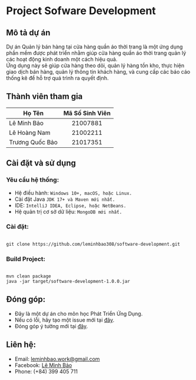 # Project Sofware Development

## Mô tả dự án

Dự án Quản lý bán hàng tại cửa hàng quần áo thời trang là một ứng dụng phần mềm được phát triển nhằm giúp cửa hàng quần
áo thời trang quản lý các hoạt động kinh doanh một cách hiệu quả. <br> Ứng dụng này sẽ giúp cửa hàng theo dõi, quản lý hàng
tồn kho, thực hiện giao dịch bán hàng, quản lý thông tin khách hàng, và cung cấp các báo cáo thống kê để hỗ trợ quá
trình ra quyết định.

## Thành viên tham gia

| **Họ Tên**      | **Mã Số Sinh Viên** |
|-----------------|:-------------------:|
| Lê Minh Bảo     |      21007881       |
| Lê Hoàng Nam    |      21002211       |
| Trương Quốc Bảo |      21017351       |

## Cài đặt và sử dụng

### Yêu cầu hệ thống:

- Hệ điều hành: `Windows 10+, macOS, hoặc Linux.`
- Cài đặt Java `JDK 17+ và Maven mới nhất.`
- IDE: `IntelliJ IDEA, Eclipse, hoặc NetBeans.`
- Hệ quản trị cơ sở dữ liệu: `MongoDB mới nhất.`

### Cài đặt:

```

git clone https://github.com/leminhbao308/software-development.git

```

### Build Project:

```

mvn clean package
java -jar target/software-development-1.0.0.jar

```

## Đóng góp:
- Đây là một dự án cho môn học Phát Triển Ứng Dụng. <br>
- Nếu có lỗi, hãy tạo một issue mới tại [đây](https://github.com/leminhbao308/software-development/issues). <br>
- Đóng góp ý tưởng mới tại [đây](https://github.com/leminhbao308/software-development/issues).

## Liên hệ:
- Email: <a>leminhbao.work@gmail.com</a>
- Facebook: [Lê Minh Bảo](https://www.facebook.com/lmbao.Broseidon308/)
- Phone: (+84) 399 405 711
